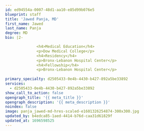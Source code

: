 ```yaml
---
id: ed94554a-0007-48d1-aa10-e85d99b076e5
blueprint: staff
title: 'Jawed Panja, MD'
first_name: Jawed
last_name: Panja
degree: MD
bio: |2-

              <h4>Medical Education</h4>
              <p>Dow Medical College</p>
              <h4>Residency</h4>
              <p>Bronx-Lebanon Hospital Center</p>
              <h4>Fellowship</h4>
              <p>Bronx-Lebanon Hospital Center</p>
          
primary_specialty: d2505433-0e4b-4430-b427-892a5be33892
services:
  - d2505433-0e4b-4430-b427-892a5be33892
show_call_to_action: false
opengraph_title: '{{ meta_title }}'
opengraph_description: '{{ meta_description }}'
noindex: false
image: panja_jawed-md-hres-scaled-e1601326254874-300x300.jpg
updated_by: b4edca85-1aed-4414-b76d-caa31d61829f
updated_at: 1696598525
---
```

